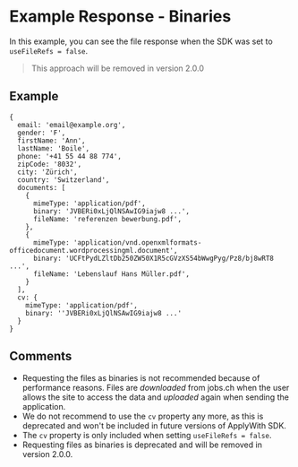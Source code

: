 # Example Response - Binaries

In this example, you can see the file response when the SDK was set to `useFileRefs = false`.

> This approach will be removed in version 2.0.0

## Example

```
{
  email: 'email@example.org',
  gender: 'F',
  firstName: 'Ann',
  lastName: 'Boile',
  phone: '+41 55 44 88 774',
  zipCode: '8032',
  city: 'Zürich',
  country: 'Switzerland',
  documents: [
    {
      mimeType: 'application/pdf',
      binary: 'JVBERi0xLjQlNSAwIG9iajw8 ...',
      fileName: 'referenzen bewerbung.pdf',
    },
    {
      mimeType: 'application/vnd.openxmlformats-officedocument.wordprocessingml.document',
      binary: 'UCFtPydLZltDb250ZW50X1R5cGVzXS54bWwgPyg/Pz8/bj8wRT8 ...',
      fileName: 'Lebenslauf Hans Müller.pdf',
    }
  ],
  cv: {
    mimeType: 'application/pdf',
    binary: ''JVBERi0xLjQlNSAwIG9iajw8 ...'
  }
}
```

## Comments
* Requesting the files as binaries is not recommended because of performance reasons. Files are _downloaded_ from jobs.ch when the user allows the site to access the data and _uploaded_ again when sending the application.
* We do not recommend to use the `cv` property any more, as this is deprecated and won't be included in future versions of ApplyWith SDK.
* The `cv` property is only included when setting `useFileRefs = false`.
* Requesting files as binaries is deprecated and will be removed in version 2.0.0.
